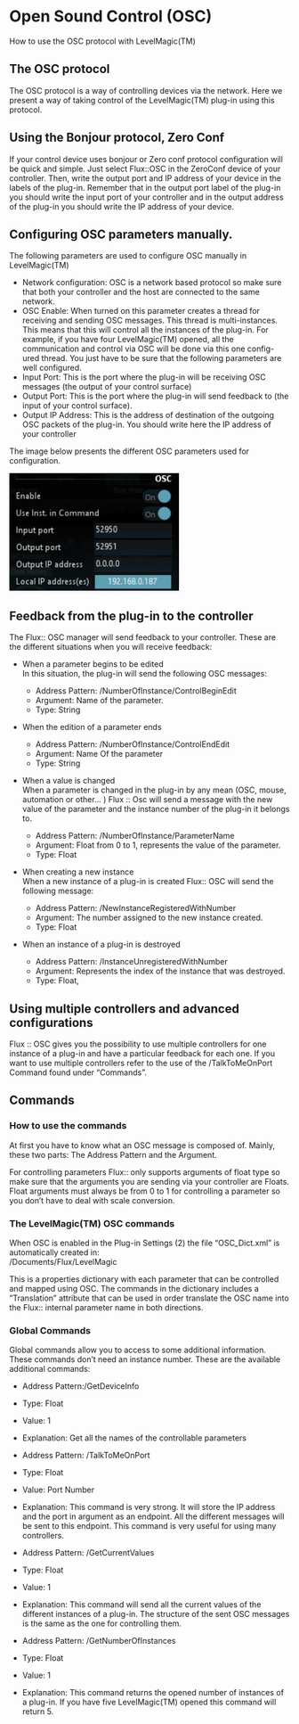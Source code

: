 # Open Sound Control (OSC)

How to use the OSC protocol with LevelMagic(TM)

## The OSC protocol

The OSC protocol is a way of controlling devices via the network. Here we present a way of taking control of the
LevelMagic(TM) plug-in using this protocol.

## Using the Bonjour protocol, Zero Conf
If your control device uses bonjour or Zero conf protocol configuration will be quick and simple. Just select Flux::OSC
in the ZeroConf device of your controller. Then, write the output port and IP address of your device in the labels of
the plug-in. Remember that in the output port label of the plug-in you should write the input port of your controller
and in the output address of the plug-in you should write the IP address of your device.

## Configuring OSC parameters manually.
The following parameters are used to configure OSC manually in LevelMagic(TM)

- Network configuration: OSC is a network based protocol so make sure that both your controller and the host
    are connected to the same network.
- OSC Enable: When turned on this parameter creates a thread for receiving and sending OSC messages. This
    thread is multi-instances. This means that this will control all the instances of the plug-in. For example, if you
    have four LevelMagic(TM) opened, all the communication and control via OSC will be done via this one config-
    ured thread. You just have to be sure that the following parameters are well configured.
- Input Port: This is the port where the plug-in will be receiving OSC messages (the output of your control
    surface)
- Output Port: This is the port where the plug-in will send feedback to (the input of your control surface).
- Output IP Address: This is the address of destination of the outgoing OSC packets of the plug-in. You should
    write here the IP address of your controller

The image below presents the different OSC parameters used for configuration.

![](../include/level_magic_10.PNG)  

## Feedback from the plug-in to the controller

The Flux:: OSC manager will send feedback to your controller. These are the different situations when you will 
receive feedback:

- When a parameter begins to be edited  
In this situation, the plug-in will send the following OSC messages:  
    - Address Pattern: /NumberOfInstance/ControlBeginEdit  
    - Argument: Name of the parameter.  
    - Type: String

- When the edition of a parameter ends
    - Address Pattern: /NumberOfInstance/ControlEndEdit
    - Argument: Name Of the parameter
    - Type: String

- When a value is changed  
When a parameter is changed in the plug-in by any mean (OSC, mouse, automation or other... ) Flux :: Osc will
send a message with the new value of the parameter and the instance number of the plug-in it belongs to.
    - Address Pattern: /NumberOfInstance/ParameterName
    - Argument: Float from 0 to 1, represents the value of the parameter.
    - Type: Float

- When creating a new instance  
When a new instance of a plug-in is created Flux:: OSC will send the following message:
    - Address Pattern: /NewInstanceRegisteredWithNumber
    - Argument: The number assigned to the new instance created.
    - Type: Float

- When an instance of a plug-in is destroyed
    - Address Pattern: /InstanceUnregisteredWithNumber
    - Argument: Represents the index of the instance that was destroyed.
    - Type: Float,

## Using multiple controllers and advanced configurations 
Flux :: OSC gives you the possibility to use multiple controllers for one instance of a plug-in and have a particular
feedback for each one. If you want to use multiple controllers refer to the use of the /TalkToMeOnPort Command
found under “Commands”.


## Commands

### How to use the commands
At first you have to know what an OSC message is composed of. Mainly, these two parts: The Address Pattern and
the Argument.

For controlling parameters Flux:: only supports arguments of float type so make sure that the arguments you are
sending via your controller are Floats. Float arguments must always be from 0 to 1 for controlling a parameter so
you don’t have to deal with scale conversion.

### The LevelMagic(TM) OSC commands
When OSC is enabled in the Plug-in Settings (2) the file “OSC_Dict.xml” is automatically created in:  
/Documents/Flux/LevelMagic

This is a properties dictionary with each parameter that can be controlled and mapped using OSC. The commands
in the dictionary includes a ”Translation” attribute that can be used in order translate the OSC name into the Flux::
internal parameter name in both directions.

### Global Commands
Global commands allow you to access to some additional information. These commands don’t need an instance
number. These are the available additional commands:
- Address Pattern:/GetDeviceInfo
- Type: Float
- Value: 1
- Explanation: Get all the names of the controllable parameters


- Address Pattern: /TalkToMeOnPort
- Type: Float
- Value: Port Number
- Explanation: This command is very strong. It will store the IP address and the port in argument as an endpoint. All
the different messages will be sent to this endpoint. This command is very useful for using many controllers.


- Address Pattern: /GetCurrentValues
- Type: Float
- Value: 1
- Explanation: This command will send all the current values of the different instances of a plug-in. The structure of
the sent OSC messages is the same as the one for controlling them.


- Address Pattern: /GetNumberOfInstances
- Type: Float
- Value: 1
- Explanation: This command returns the opened number of instances of a plug-in. If you have five LevelMagic(TM)
opened this command will return 5.



